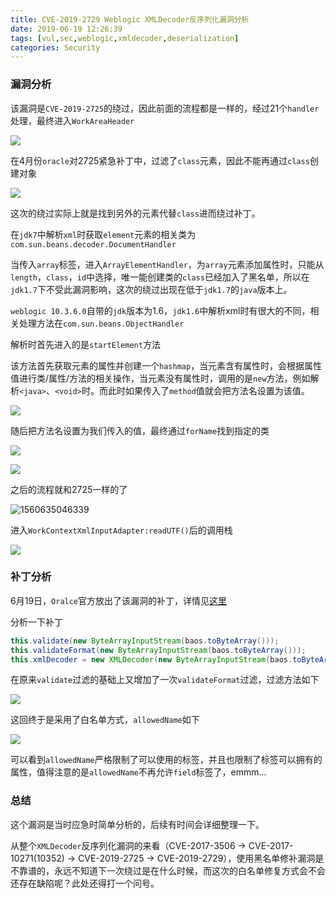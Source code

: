 ```yaml
---
title: CVE-2019-2729 Weblogic XMLDecoder反序列化漏洞分析
date: 2019-06-19 12:26:39
tags: [vul,sec,weblogic,xmldecoder,deserialization]
categories: Security
---
```


### 漏洞分析

该漏洞是`CVE-2019-2725`的绕过，因此前面的流程都是一样的，经过21个`handler`处理，最终进入`WorkAreaHeader`

![](https://blog-1252261399.cos-website.ap-beijing.myqcloud.com/images/20190620123830.png)

在4月份`oracle`对2725紧急补丁中，过滤了`class`元素，因此不能再通过`class`创建对象

![](https://blog-1252261399.cos-website.ap-beijing.myqcloud.com/images/20190620123907.png)

这次的绕过实际上就是找到另外的元素代替`class`进而绕过补丁。

在`jdk7`中解析`xml`时获取`element`元素的相关类为`com.sun.beans.decoder.DocumentHandler`

当传入`array`标签，进入`ArrayElementHandler`，为`array`元素添加属性时，只能从`length`，`class`，`id`中选择，唯一能创建类的`class`已经加入了黑名单，所以在`jdk1.7`下不受此漏洞影响，这次的绕过出现在低于`jdk1.7`的`java`版本上。

`weblogic 10.3.6.0`自带的`jdk`版本为1.6，`jdk1.6`中解析xml时有很大的不同，相关处理方法在`com.sun.beans.ObjectHandler`

解析时首先进入的是`startElement`方法

该方法首先获取元素的属性并创建一个`hashmap`，当元素含有属性时，会根据属性值进行类/属性/方法的相关操作，当元素没有属性时，调用的是`new`方法，例如解析`<java>`、`<void>`时。而此时如果传入了`method`值就会把方法名设置为该值。

![](https://blog-1252261399.cos-website.ap-beijing.myqcloud.com/images/20190620123922.png)

随后把方法名设置为我们传入的值，最终通过`forName`找到指定的类

![](https://blog-1252261399.cos-website.ap-beijing.myqcloud.com/images/20190620123941.png)

![](https://blog-1252261399.cos-website.ap-beijing.myqcloud.com/images/20190620123956.png)

之后的流程就和2725一样的了

![1560635046339](https://blog-1252261399.cos.ap-beijing.myqcloud.com/images/20190620124052.png)

进入`WorkContextXmlInputAdapter:readUTF()`后的调用栈

![](https://blog-1252261399.cos-website.ap-beijing.myqcloud.com/images/20190620124309.png)

### 补丁分析

6月19日，`Oralce`官方放出了该漏洞的补丁，详情见[这里](https://www.oracle.com/technetwork/security-advisory/alert-cve-2019-2729-5570780.html)

分析一下补丁

```java
this.validate(new ByteArrayInputStream(baos.toByteArray()));
this.validateFormat(new ByteArrayInputStream(baos.toByteArray()));
this.xmlDecoder = new XMLDecoder(new ByteArrayInputStream(baos.toByteArray()));
```

在原来`validate`过滤的基础上又增加了一次`validateFormat`过滤，过滤方法如下

![](https://blog-1252261399.cos-website.ap-beijing.myqcloud.com/images/20190620124924.png)

这回终于是采用了白名单方式，`allowedName`如下

![](https://blog-1252261399.cos-website.ap-beijing.myqcloud.com/images/20190620124935.png)

可以看到`allowedName`严格限制了可以使用的标签，并且也限制了标签可以拥有的属性，值得注意的是`allowedName`不再允许`field`标签了，emmm...



### 总结

这个漏洞是当时应急时简单分析的，后续有时间会详细整理一下。

从整个`XMLDecoder`反序列化漏洞的来看（CVE-2017-3506 -> CVE-2017-10271(10352) -> CVE-2019-2725 -> CVE-2019-2729），使用黑名单修补漏洞是不靠谱的，永远不知道下一次绕过是在什么时候，而这次的白名单修复方式会不会还存在缺陷呢？此处还得打一个问号。







